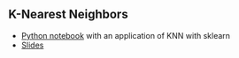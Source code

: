
## K-Nearest Neighbors

* [Python notebook](knn.ipynb) with an application of KNN with sklearn
* [Slides](https://docs.google.com/presentation/d/1wwd63S2bEpNJC_R7WqEWf5NVgMW6hBRMEXXA80P6vMQ/edit?usp=sharing)
